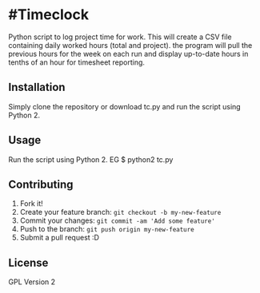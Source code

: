 #Timeclock
=========

Python script to log project time for work. This will create a CSV file containing daily worked hours (total and project).
the program will pull the previous hours for the week on each run and display up-to-date hours in tenths of an hour for
timesheet reporting.

## Installation

Simply clone the repository or download tc.py and run the script using Python 2.

## Usage

Run the script using Python 2. EG $ python2 tc.py

## Contributing

1. Fork it!
2. Create your feature branch: `git checkout -b my-new-feature`
3. Commit your changes: `git commit -am 'Add some feature'`
4. Push to the branch: `git push origin my-new-feature`
5. Submit a pull request :D

## License

GPL Version 2
